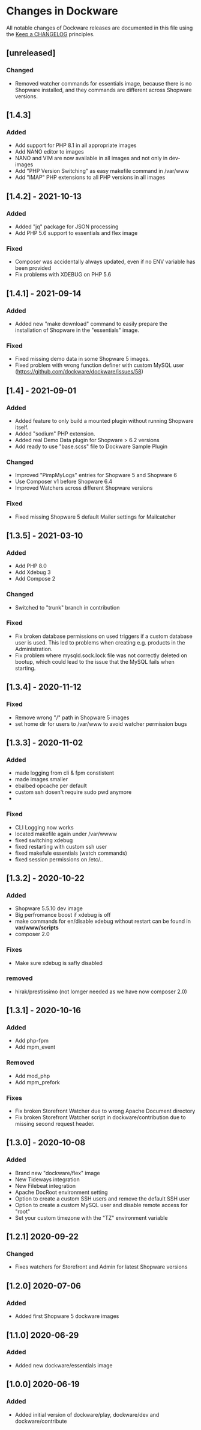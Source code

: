 # Changes in Dockware

All notable changes of Dockware releases are documented in this file 
using the [Keep a CHANGELOG](https://keepachangelog.com/) principles.


## [unreleased]

### Changed
- Removed watcher commands for essentials image, because there is no Shopware installed, and they commands are different across Shopware versions.



## [1.4.3]

### Added
- Add support for PHP 8.1 in all appropriate images
- Add NANO editor to images
- NANO and VIM are now available in all images and not only in dev-images
- Add "PHP Version Switching" as easy makefile command in /var/www
- Add "IMAP" PHP extensions to all PHP versions in all images


## [1.4.2] - 2021-10-13

### Added
- Added "jq" package for JSON processing
- Add PHP 5.6 support to essentials and flex image

### Fixed
- Composer was accidentally always updated, even if no ENV variable has been provided
- Fix problems with XDEBUG on PHP 5.6


## [1.4.1] - 2021-09-14

### Added
- Added new "make download" command to easily prepare the installation of Shopware in the "essentials" image.

### Fixed
- Fixed missing demo data in some Shopware 5 images.
- Fixed problem with wrong function definer with custom MySQL user (https://github.com/dockware/dockware/issues/58)


## [1.4] - 2021-09-01

### Added
- Added feature to only build a mounted plugin without running Shopware itself.
- Added "sodium" PHP extension.
- Added real Demo Data plugin for Shopware > 6.2 versions
- Add ready to use "base.scss" file to Dockware Sample Plugin

### Changed
- Improved "PimpMyLogs" entries for Shopware 5 and Shopware 6
- Use Composer v1 before Shopware 6.4
- Improved Watchers across different Shopware versions

### Fixed
- Fixed missing Shopware 5 default Mailer settings for Mailcatcher


## [1.3.5] - 2021-03-10

### Added
  - Add PHP 8.0
  - Add Xdebug 3
  - Add Compose 2

### Changed
  - Switched to "trunk" branch in contribution

### Fixed
  - Fix broken database permissions on used triggers if a custom database user is used.
    This led to problems when creating e.g. products in the Administration.
  - Fix problem where mysqld.sock.lock file was not correctly deleted on bootup, which could 
    lead to the issue that the MySQL fails when starting.
  

## [1.3.4] - 2020-11-12

### Fixed
  - Remove wrong "/" path in Shopware 5 images
  - set home dir for users to /var/www to avoid watcher permission bugs
  
  
## [1.3.3] - 2020-11-02
### Added
 - made logging from cli & fpm constistent 
 - made images smaller
 - ebalbed opcache per default
 - custom ssh dosen't require sudo pwd anymore
 - 
 
### Fixed
  - CLI Logging now works 
  - located makefile again under /var/wwww
  - fixed switching xdebug
  - fixed restarting with custom ssh user
  - fixed makefule essentials (watch commands)
  - fixed session permissions on /etc/..


## [1.3.2] - 2020-10-22
### Added
 - Shopware 5.5.10 dev image
 - Big perfromance boost if xdebug is off
 - make commands for en/disable xdebug without restart can be found in **var/www/scripts**
 - composer 2.0
 
### Fixes
 - Make sure xdebug is safly disabled
 
 ### removed
 - hirak/prestissimo (not lomger needed as we have now composer 2.0)

## [1.3.1] - 2020-10-16

### Added
- Add php-fpm
- Add mpm_event

### Removed
- Add mod_php
- Add mpm_prefork 
 
### Fixes
- Fix broken Storefront Watcher due to wrong Apache Document directory
- Fix broken Storefront Watcher script in dockware/contribution due to missing second request header.



## [1.3.0] - 2020-10-08

### Added
- Brand new "dockware/flex" image
- New Tideways integration
- New Filebeat integration
- Apache DocRoot environment setting
- Option to create a custom SSH users and remove the default SSH user
- Option to create a custom MySQL user and disable remote access for "root"
- Set your custom timezone with the "TZ" environment variable


## [1.2.1] 2020-09-22

### Changed

* Fixes watchers for Storefront and Admin for latest Shopware versions


## [1.2.0] 2020-07-06

### Added

* Added first Shopware 5 dockware images


## [1.1.0] 2020-06-29

### Added

* Added new dockware/essentials image


## [1.0.0] 2020-06-19

### Added

* Added initial version of dockware/play, dockware/dev and dockware/contribute